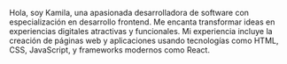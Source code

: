 Hola, soy Kamila, una apasionada desarrolladora de software con especialización en desarrollo frontend.
Me encanta transformar ideas en experiencias digitales atractivas y funcionales. 
Mi experiencia incluye la creación de páginas web y aplicaciones usando tecnologías como HTML, CSS, JavaScript, y frameworks modernos como React.
